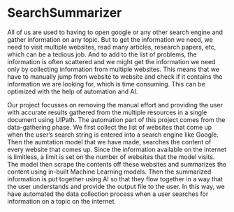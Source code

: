 # SearchSummarizer

All of us are used to having to open google or any other search engine and gather information on any topic. But to get the information we need, we need to visit multiple websites, read many articles, research papers, etc, which can be a tedious job. And to add to the list of problems, the information is often scattered and we might get the information we need only by collecting information from multiple websites. This means that we have to manually jump from website to website and check if it contains the information we are looking for, which is time consuming. This can be optimized with the help of automation and AI. 

Our project focusses on removing the manual effort and providing the user with accurate results gathered from the multiple resources in a single document using UIPath. The automation part of this project comes from the data-gathering phase. We first collect the list of websites that come up when the user’s search string is entered into a search engine like Google. Then the aumtation model that we have made, searches the content of every website that comes up. Since the information available on the internet is limitless, a limit is set on the number of websites that the model visits. The model then scrape the contents off these websites and summarizes the content using in-built Machine Learning models. Then the summarized information is put together using AI so that they flow together in a way that the user understands and provide the output file to the user. In this way, we have automated the data collection process when a user searches for information on a topic on the internet.
